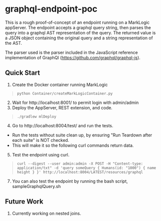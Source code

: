 # graphql-endpoint-poc

This is a rough proof-of-concept of an endpoint running on a MarkLogic appServer.
The endpoint accepts a graphql query string, then parses the query into a graphql AST representation of the query.
The returned value is a JSON object containing the original query and a string representation of the AST.

The parser used is the parser included in the JavaScript reference implementation of GraphQl (https://github.com/graphql/graphql-js). 

## Quick Start
1. Create the Docker container running MarkLogic
>`python Container/createMarkLogicContainer.py`
2. Wait for http://localhost:8001/ to permit login with admin/admin
3. Deploy the AppServer, REST extension, and code.
>`./gradlew mlDeploy`
4. Go to http://localhost:8004/test/ and run the tests.
- Run the tests without suite clean up, by ensuring "Run Teardown after each suite" is NOT checked.
- This will make it so the following curl commands return data.
5. Test the endpoint using curl.
>`curl --digest --user admin:admin -X POST -H "Content-type: application/txt" -d 'query someQuery { Humans(id: "1000") { name height } }' http://localhost:8004/LATEST/resources/graphql`
7. You can also test the endpoint by running the bash script, sampleGraphqlQuery.sh

## Future Work
1. Currently working on nested joins.